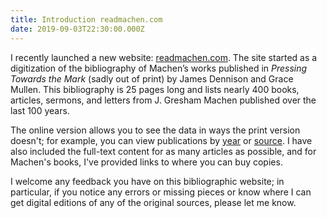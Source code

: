 ```yaml
---
title: Introduction readmachen.com
date: 2019-09-03T22:30:00.000Z
---
```

I recently launched a new website: [readmachen.com](https://readmachen.com). The site started as a digitization of the bibliography of Machen’s works published in *Pressing Towards the Mark* (sadly out of print) by James Dennison and Grace Mullen. This bibliography is 25 pages long and lists nearly 400 books, articles, sermons, and letters from J. Gresham Machen published over the last 100 years.

The online version allows you to see the data in ways the print version doesn't; for example, you can view publications by [year](https://www.readmachen.com/years/) or [source](https://www.readmachen.com/sources/). I have also included the full-text content for as many articles as possible, and for Machen's books, I've provided links to where you can buy copies.

I welcome any feedback you have on this bibliographic website; in particular, if you notice any errors or missing pieces or know where I can get digital editions of any of the original sources, please let me know.
